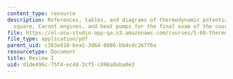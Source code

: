 ```yaml
---
content_type: resource
description: References, tables, and diagrams of thermodynamic potentials, thermodynamic
  square, Carnot engines, and heat pumps for the final exam of the course.
file: https://ol-ocw-studio-app-qa.s3.amazonaws.com/courses/5-60-thermodynamics-kinetics-spring-2008/d1de496c75f4ec483cf5c898a0aba0e3_fi_exam_handout.pdf
file_type: application/pdf
parent_uid: c383e818-6ea1-3d64-0886-bb4cdc267f6a
resourcetype: Document
title: Review I
uid: d1de496c-75f4-ec48-3cf5-c898a0aba0e3
---
```

